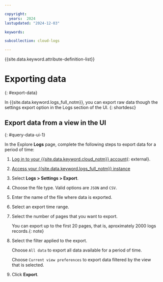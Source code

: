 ```yaml
---

copyright:
  years:  2024
lastupdated: "2024-12-03"

keywords:

subcollection: cloud-logs

---
```


{{site.data.keyword.attribute-definition-list}}


#  Exporting data
{: #export-data}

In {{site.data.keyword.logs_full_notm}}, you can export raw data though the settings export option in the Logs section of the UI.
{: shortdesc}


## Export data from a view in the UI
{: #query-data-ui-1}

In the Explore **Logs** page, complete the following steps to export data for a period of time:

1. [Log in to your {{site.data.keyword.cloud_notm}} account](https://cloud.ibm.com/login){: external}.

2. [Access your {{site.data.keyword.logs_full_notm}} instance](/docs/cloud-logs?topic=cloud-logs-instance-launch#instance-launch-cloud-ui)

3. Select **Logs > Settings > Export**.

4. Choose the file type. Valid options are `JSON` and `CSV`.

5. Enter the name of the file where data is exported.

6. Select an export time range.

7. Select the number of pages that you want to export.

    You can export up to the first 20 pages, that is, aproximately 2000 logs records.{: note}

8. Select the filter applied to the export.

    Choose `All data` to export all data available for a period of time.

    Choose `Current view preferences` to export data filtered by the view that is selected.

9. Click **Export**.
